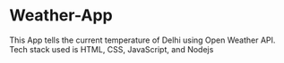 # Weather-App

This App tells the current temperature of Delhi using Open Weather API.
Tech stack used is HTML, CSS, JavaScript, and Nodejs
